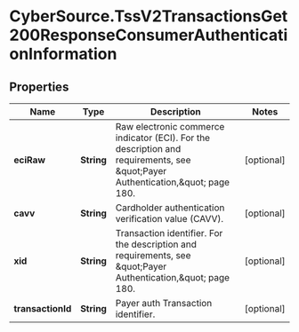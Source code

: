 # CyberSource.TssV2TransactionsGet200ResponseConsumerAuthenticationInformation

## Properties
Name | Type | Description | Notes
------------ | ------------- | ------------- | -------------
**eciRaw** | **String** | Raw electronic commerce indicator (ECI). For the description and requirements, see \&quot;Payer Authentication,\&quot; page 180. | [optional] 
**cavv** | **String** | Cardholder authentication verification value (CAVV). | [optional] 
**xid** | **String** | Transaction identifier. For the description and requirements, see \&quot;Payer Authentication,\&quot; page 180. | [optional] 
**transactionId** | **String** | Payer auth Transaction identifier. | [optional] 


